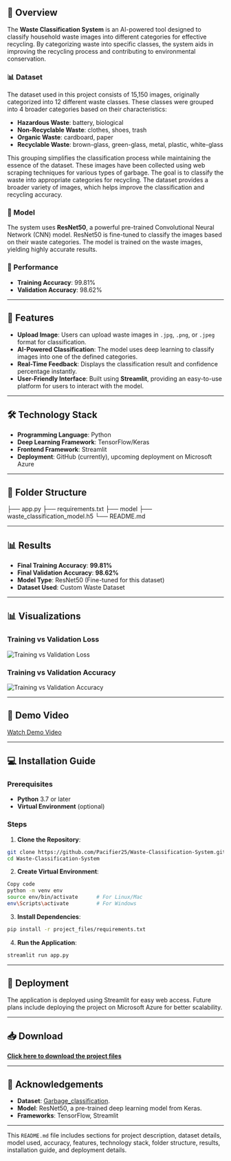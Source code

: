 ## 🌟 Overview

The **Waste Classification System** is an AI-powered tool designed to classify household waste images into different categories for effective recycling. By categorizing waste into specific classes, the system aids in improving the recycling process and contributing to environmental conservation.

### 📊 Dataset

The dataset used in this project consists of 15,150 images, originally categorized into 12 different waste classes. These classes were grouped into 4 broader categories based on their characteristics:

- **Hazardous Waste**: battery, biological  
- **Non-Recyclable Waste**: clothes, shoes, trash  
- **Organic Waste**: cardboard, paper  
- **Recyclable Waste**: brown-glass, green-glass, metal, plastic, white-glass
  
This grouping simplifies the classification process while maintaining the essence of the dataset.
These images have been collected using web scraping techniques for various types of garbage. The goal is to classify the waste into appropriate categories for recycling.
The dataset provides a broader variety of images, which helps improve the classification and recycling accuracy.

### 🧠 Model

The system uses **ResNet50**, a powerful pre-trained Convolutional Neural Network (CNN) model. ResNet50 is fine-tuned to classify the images based on their waste categories. The model is trained on the waste images, yielding highly accurate results.  

### 🏅 Performance

- **Training Accuracy**: 99.81%
- **Validation Accuracy**: 98.62%

---

## 🎯 Features

- **Upload Image**: Users can upload waste images in `.jpg`, `.png`, or `.jpeg` format for classification.  
- **AI-Powered Classification**: The model uses deep learning to classify images into one of the defined categories.  
- **Real-Time Feedback**: Displays the classification result and confidence percentage instantly.  
- **User-Friendly Interface**: Built using **Streamlit**, providing an easy-to-use platform for users to interact with the model.

---

## 🛠️ Technology Stack

- **Programming Language**: Python  
- **Deep Learning Framework**: TensorFlow/Keras  
- **Frontend Framework**: Streamlit  
- **Deployment**: GitHub (currently), upcoming deployment on Microsoft Azure

---

## 📂 Folder Structure

├── app.py 
├── requirements.txt 
├── model 
├── waste_classification_model.h5 
└── README.md


---

## 📊 Results

- **Final Training Accuracy**: **99.81%**  
- **Final Validation Accuracy**: **98.62%**  
- **Model Type**: ResNet50 (Fine-tuned for this dataset)  
- **Dataset Used**: Custom Waste Dataset

---

## 📊 Visualizations

### **Training vs Validation Loss**
![Training vs Validation Loss](https://github.com/user-attachments/assets/eb2e46bd-4f41-45ed-9f34-2186998a63df)

### **Training vs Validation Accuracy**
![Training vs Validation Accuracy](https://github.com/user-attachments/assets/9eb701c3-9ddd-4906-9f95-d28809569d04)

---


## 🎥 Demo Video
[Watch Demo Video](https://drive.google.com/file/d/1XBXA0wtbkkW88lU5drZ4z9-CepL-8ccW/view?usp=sharing)

---

## 💻 Installation Guide

### Prerequisites
- **Python** 3.7 or later  
- **Virtual Environment** (optional)  

### Steps
1. **Clone the Repository**:
```bash
git clone https://github.com/Pacifier25/Waste-Classification-System.git
cd Waste-Classification-System
```
2. **Create Virtual Environment**:
```bash
Copy code
python -m venv env
source env/bin/activate      # For Linux/Mac
env\Scripts\activate         # For Windows
```

3. **Install Dependencies**:
```bash
pip install -r project_files/requirements.txt
```

4. **Run the Application**:
```bash
streamlit run app.py
```
---
## 🚀 Deployment
The application is deployed using Streamlit for easy web access. Future plans include deploying the project on Microsoft Azure for better scalability.

---

## 📥 Download
**[Click here to download the project files](https://github.com/Pacifier25/Waste-Classification-System/archive/refs/heads/main.zip)**

---

## 🙏 Acknowledgements
- **Dataset**: [Garbage_classification](https://www.kaggle.com/datasets/mostafaabla/garbage-classification).
- **Model**: ResNet50, a pre-trained deep learning model from Keras.
- **Frameworks**: TensorFlow, Streamlit

---

This `README.md` file includes sections for project description, dataset details, model used, accuracy, features, technology stack, folder structure, results, installation guide, and deployment details.


